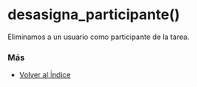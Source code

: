 # desasigna_participante()

Eliminamos a un usuario como participante de la tarea.

### Más

  * [Volver al Índice](./index.md)
